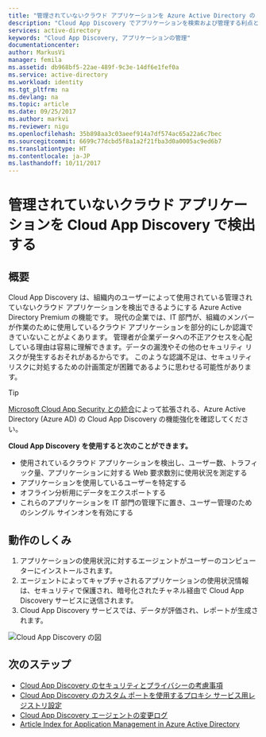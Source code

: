 ```yaml
---
title: "管理されていないクラウド アプリケーションを Azure Active Directory の Cloud App Discovery で検出する | Microsoft Docs"
description: "Cloud App Discovery でアプリケーションを検索および管理する利点と機能について説明します。"
services: active-directory
keywords: "Cloud App Discovery, アプリケーションの管理"
documentationcenter: 
author: MarkusVi
manager: femila
ms.assetid: db968bf5-22ae-489f-9c3e-14df6e1fef0a
ms.service: active-directory
ms.workload: identity
ms.tgt_pltfrm: na
ms.devlang: na
ms.topic: article
ms.date: 09/25/2017
ms.author: markvi
ms.reviewer: nigu
ms.openlocfilehash: 35b898aa3c03aeef914a7df574ac65a22a6c7bec
ms.sourcegitcommit: 6699c77dcbd5f8a1a2f21fba3d0a0005ac9ed6b7
ms.translationtype: HT
ms.contentlocale: ja-JP
ms.lasthandoff: 10/11/2017
---
```

# <a name="find-unmanaged-cloud-applications-with-cloud-app-discovery"></a>管理されていないクラウド アプリケーションを Cloud App Discovery で検出する
## <a name="summary"></a>概要

Cloud App Discovery は、組織内のユーザーによって使用されている管理されていないクラウド アプリケーションを検出できるようにする Azure Active Directory Premium の機能です。 現代の企業では、IT 部門が、組織のメンバーが作業のために使用しているクラウド アプリケーションを部分的にしか認識できていないことがよくあります。 管理者が企業データへの不正アクセスを心配している理由は容易に理解できます。データの漏洩やその他のセキュリティ リスクが発生するおそれがあるからです。 このような認識不足は、セキュリティ リスクに対処するための計画策定が困難であるように思わせる可能性があります。

> [!TIP] 
> [Microsoft Cloud App Security との統合](https://portal.cloudappsecurity.com)によって拡張される、Azure Active Directory (Azure AD) の Cloud App Discovery の機能強化を確認してください。

**Cloud App Discovery を使用すると次のことができます。**

* 使用されているクラウド アプリケーションを検出し、ユーザー数、トラフィック量、アプリケーションに対する Web 要求数別に使用状況を測定する
* アプリケーションを使用しているユーザーを特定する
* オフライン分析用にデータをエクスポートする
* これらのアプリケーションを IT 部門の管理下に置き、ユーザー管理のためのシングル サインオンを有効にする

## <a name="how-it-works"></a>動作のしくみ
1. アプリケーションの使用状況に対するエージェントがユーザーのコンピューターにインストールされます。
2. エージェントによってキャプチャされるアプリケーションの使用状況情報は、セキュリティで保護され、暗号化されたチャネル経由で Cloud App Discovery サービスに送信されます。
3. Cloud App Discovery サービスでは、データが評価され、レポートが生成されます。

![Cloud App Discovery の図](./media/active-directory-cloudappdiscovery/cad01.png)


## <a name="next-steps"></a>次のステップ
* [Cloud App Discovery のセキュリティとプライバシーの考慮事項](active-directory-cloudappdiscovery-security-and-privacy-considerations.md)  
* [Cloud App Discovery のカスタム ポートを使用するプロキシ サービス用レジストリ設定](active-directory-cloudappdiscovery-registry-settings-for-proxy-services.md)
* [Cloud App Discovery エージェントの変更ログ ](http://social.technet.microsoft.com/wiki/contents/articles/24616.cloud-app-discovery-agent-changelog.aspx)
* [Article Index for Application Management in Azure Active Directory](active-directory-apps-index.md)

